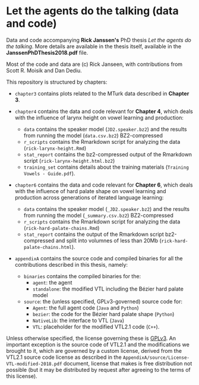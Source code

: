 # Let the agents do the talking (data and code)

Data and code accompanying **Rick Janssen's** PhD thesis *Let the agents do the talking*.
More details are available in the thesis itself, available in the **JanssenPhDThesis2018.pdf** file.

Most of the code and data are (c) Rick Janseen, with contributions from Scott R. Moisik and Dan Dediu.

This repository is structured by chapters:

  - `chapter3` contains plots related to the MTurk data described in **Chapter 3**.

  - `chapter4` contains the data and code relevant for **Chapter 4**, which deals with the influence of larynx height on vowel learning and production:
    + `data` contains the speaker model (`JD2.speaker.bz2`) and the results from running the model (`data.csv.bz2`) BZ2-compressed
    + `r_scripts` contains the Rmarkdown script for analyzing the data (`rick-larynx-height.Rmd`)
    + `stat_report` contains the bz2-compressed output of the Rmarkdown script (`rick-larynx-height.html.bz2`)
    + `training_set` contains details about the training materials (`Training Vowels - Guide.pdf`).

  - `chapter6` contains the data and code relevant for **Chapter 6**, which deals with the influence of hard palate shape on vowel learning and production across generations of iterated language learning:
    + `data` contains the speaker model (`_JD2.speaker.bz2`) and the results from running the model (`_summary.csv.bz2`) BZ2-compressed
    + `r_scripts` contains the Rmarkdown script for analyzing the data (`rick-hard-palate-chains.Rmd`)
    + `stat_report` contains the output of the Rmarkdown script bz2-compressed and split into volumnes of less than 20Mb (`rick-hard-palate-chains.html`).
    
  - `appendixA` contains the source code and compiled binaries for all the contributions described in this thesis, namely:
    + `binaries` contains the compiled binaries for the:
      + `agent`: the agent
      + `standalone`: the modified VTL including the Bézier hard palate model
    + `source`: the (unless specified, GPLv3-governed) source code for:
      + `Agent`: the full agent code (`Java` and `Python`)
      + `bezier`: the code for the Bézier hard palate shape (`Python`)
      + `NativeLib`: the interface to VTL (`Java`)
      + `VTL`: placeholder for the modified VTL2.1 code (`C++`).


Unless otherwise specified, the license governing these is [GPLv3](https://www.gnu.org/licenses/gpl-3.0.txt).
An important exception is the source code of VTL2.1 and the modifications we brought to it, which are governed by a custom license, derived from the VTL2.1 source code license as described in the `AppendixA/source/License-VTL-modified-2018.pdf` document, license that makes is free distribution not possible (but it may be distributed by request after agreeing to the terms of this license).

